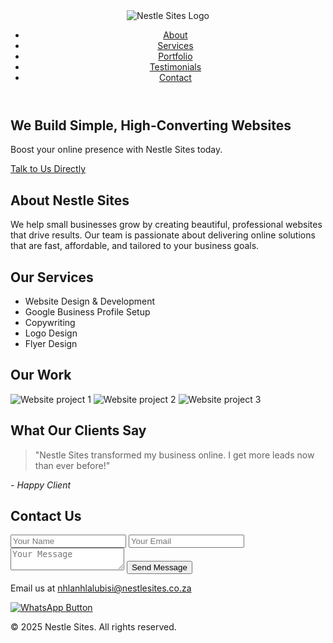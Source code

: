 <!DOCTYPE html>
<html lang="en">

<head>
  <meta charset="UTF-8">
  <meta name="viewport" content="width=device-width, initial-scale=1.0">
  <meta name="description" content="Nestle Sites creates simple, high-converting websites for small businesses to improve their online presence.">
  <title>Nestle Sites | High-Converting Websites for Small Businesses</title>
  <link rel="stylesheet" href="styles.css">
  <link rel="preconnect" href="https://fonts.googleapis.com">
  <link rel="preconnect" href="https://fonts.gstatic.com" crossorigin>
  <link href="https://fonts.googleapis.com/css2?family=Open+Sans:wght@400;600;700&display=swap" rel="stylesheet">
</head>

<body>
  <header>
    <nav class="navbar">
      <img src="logo-placeholder.png" alt="Nestle Sites Logo" class="logo">
      <ul class="nav-links">
        <li><a href="#about">About</a></li>
        <li><a href="#services">Services</a></li>
        <li><a href="#portfolio">Portfolio</a></li>
        <li><a href="#testimonials">Testimonials</a></li>
        <li><a href="#contact">Contact</a></li>
      </ul>
    </nav>
  </header>

  <section class="hero">
    <h1>We Build Simple, High-Converting Websites</h1>
    <p>Boost your online presence with Nestle Sites today.</p>
    <a href="https://wa.me/27748964814" class="cta-button">Talk to Us Directly</a>
  </section>

  <section id="about" class="about">
    <h2>About Nestle Sites</h2>
    <p>We help small businesses grow by creating beautiful, professional websites that drive results. Our team is passionate about delivering online solutions that are fast, affordable, and tailored to your business goals.</p>
  </section>

  <section id="services" class="services">
    <h2>Our Services</h2>
    <ul>
      <li>Website Design & Development</li>
      <li>Google Business Profile Setup</li>
      <li>Copywriting</li>
      <li>Logo Design</li>
      <li>Flyer Design</li>
    </ul>
  </section>

  <section id="portfolio" class="portfolio">
    <h2>Our Work</h2>
    <div class="portfolio-gallery">
      <img src="project1.jpg" alt="Website project 1">
      <img src="project2.jpg" alt="Website project 2">
      <img src="project3.jpg" alt="Website project 3">
    </div>
  </section>

  <section id="testimonials" class="testimonials">
    <h2>What Our Clients Say</h2>
    <blockquote>"Nestle Sites transformed my business online. I get more leads now than ever before!"</blockquote>
    <cite>- Happy Client</cite>
  </section>

  <section id="contact" class="contact">
    <h2>Contact Us</h2>
    <form action="https://formspree.io/f/your-form-id" method="POST">
      <input type="text" name="name" placeholder="Your Name" required>
      <input type="email" name="email" placeholder="Your Email" required>
      <textarea name="message" placeholder="Your Message" required></textarea>
      <button type="submit">Send Message</button>
    </form>
    <p>Email us at <a href="mailto:nhlanhlalubisi@nestlesites.co.za">nhlanhlalubisi@nestlesites.co.za</a></p>
  </section>

  <a href="https://wa.me/27748964814" class="whatsapp-float" target="_blank">
    <img src="https://upload.wikimedia.org/wikipedia/commons/6/6b/WhatsApp.svg" alt="WhatsApp Button">
  </a>

  <footer>
    <p>&copy; 2025 Nestle Sites. All rights reserved.</p>
  </footer>
</body>

</html>


